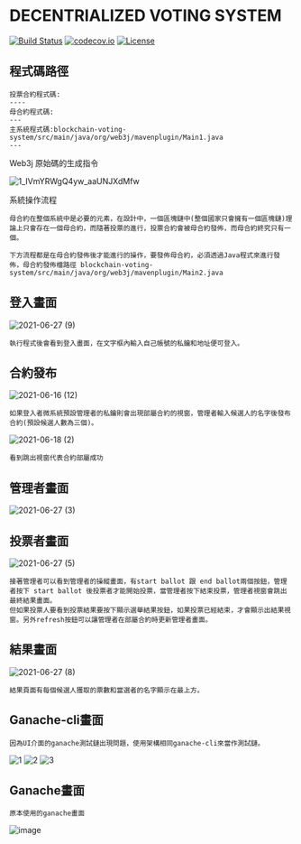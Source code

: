 # DECENTRIALIZED VOTING SYSTEM
[![Build Status](https://travis-ci.org/web3j/web3j-maven-plugin.svg?branch=master)](https://travis-ci.org/web3j/web3j-maven-plugin)
[![codecov.io](https://codecov.io/github/web3j/web3j-maven-plugin/coverage.svg?branch=master)](https://codecov.io/github/web3j/web3j-maven-plugin?branch=master)
[![License](https://img.shields.io/badge/License-Apache%202.0-blue.svg)](https://opensource.org/licenses/Apache-2.0)


程式碼路徑
---
    投票合約程式碼:
    ----
    母合約程式碼:
    ---
    主系統程式碼:blockchain-voting-system/src/main/java/org/web3j/mavenplugin/Main1.java
    ---



Web3j 原始碼的生成指令

![1_IVmYRWgQ4yw_aaUNJXdMfw](https://user-images.githubusercontent.com/82329310/122502299-f1dd1800-d028-11eb-9fe1-72233e3e3910.png)

系統操作流程

    母合約在整個系統中是必要的元素，在設計中，一個區塊鏈中(整個國家只會擁有一個區塊鏈)理論上只會存在一個母合約，而隨著投票的進行，投票合約會被母合約發佈，而母合約終究只有一個。

    下方流程都是在母合約發佈後才能進行的操作，要發佈母合約，必須透過Java程式來進行發佈，母合約發佈檔路徑 blockchain-voting-system/src/main/java/org/web3j/mavenplugin/Main2.java 


登入畫面
-------
![2021-06-27 (9)](https://user-images.githubusercontent.com/82329310/123538168-12624c00-d766-11eb-8a3d-95fed0ada35a.png)

    執行程式後會看到登入畫面，在文字框內輸入自己帳號的私鑰和地址便可登入。

合約發布
-------
![2021-06-16 (12)](https://user-images.githubusercontent.com/82329310/122497022-5004fd80-d01f-11eb-812d-2b501348c725.png)

    如果登入者微系統預設管理者的私鑰則會出現部屬合約的視窗，管理者輸入候選人的名字後發布合約(預設候選人數為三個)。

![2021-06-18 (2)](https://user-images.githubusercontent.com/82329310/122495379-81c89500-d01c-11eb-969b-37ab40ff9373.png)

    看到跳出視窗代表合約部屬成功

管理者畫面
-------
![2021-06-27 (3)](https://user-images.githubusercontent.com/82329310/123538182-28700c80-d766-11eb-9ec9-1bd1f72aa62e.png)

投票者畫面
-------
![2021-06-27 (5)](https://user-images.githubusercontent.com/82329310/123538192-31f97480-d766-11eb-8aaa-2d46800b755e.png)

    接著管理者可以看到管理者的操縱畫面，有start ballot 跟 end ballot兩個按鈕，管理者按下 start ballot 後投票者才能開始投票，當管理者按下結束投票，管理者視窗會跳出最終結果畫面。
    但如果投票人要看到投票結果要按下顯示選舉結果按鈕，如果投票已經結束，才會顯示出結果視窗。另外refresh按鈕可以讓管理者在部屬合約時更新管理者畫面。

結果畫面
-------
![2021-06-27 (8)](https://user-images.githubusercontent.com/82329310/123538199-3cb40980-d766-11eb-877e-61b04d12cabd.png)

    結果頁面有每個候選人獲取的票數和當選者的名字顯示在最上方。

Ganache-cli畫面
-------
    因為UI介面的ganache測試鏈出現問題，使用架構相同ganache-cli來當作測試鏈。
![1](https://user-images.githubusercontent.com/82329310/128651971-3c119968-a41a-4431-af2f-da837edb53b1.png)
![2](https://user-images.githubusercontent.com/82329310/128651977-a617425c-c26b-4e3b-8f41-f4a7dc01ead3.png)
![3](https://user-images.githubusercontent.com/82329310/128651983-088d6678-3d5b-46db-9109-258718d0dca8.png)

Ganache畫面
-----
    原本使用的ganache畫面
![image](https://user-images.githubusercontent.com/82329310/128652195-908ba5e0-4d9c-41e0-af61-9862d71ee7bd.png)


